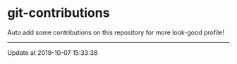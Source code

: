 # git-contributions

Auto add some contributions on this repository for more look-good profile!

---

Update at 2019-10-07 15:33:38
